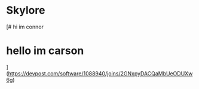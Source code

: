# Skylore

[# hi im connor
# hello im carson
](https://devpost.com/software/1088940/joins/2GNxpyDACQaMbUeODUXw6g)
